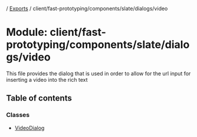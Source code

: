 [](../README.md) / [Exports](../modules.md) / client/fast-prototyping/components/slate/dialogs/video

# Module: client/fast-prototyping/components/slate/dialogs/video

This file provides the dialog that is used in order to allow for the url
input for inserting a video into the rich text

## Table of contents

### Classes

- [VideoDialog](../classes/client_fast_prototyping_components_slate_dialogs_video.videodialog.md)
